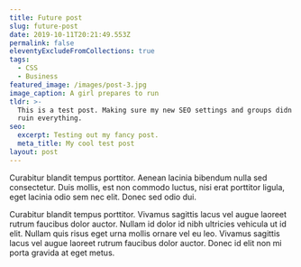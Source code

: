 ```yaml
---
title: Future post
slug: future-post
date: 2019-10-11T20:21:49.553Z
permalink: false
eleventyExcludeFromCollections: true
tags:
  - CSS
  - Business
featured_image: /images/post-3.jpg
image_caption: A girl prepares to run
tldr: >-
  This is a test post. Making sure my new SEO settings and groups didn't just
  ruin everything.
seo:
  excerpt: Testing out my fancy post.
  meta_title: My cool test post
layout: post
---
```

Curabitur blandit tempus porttitor. Aenean lacinia bibendum nulla sed consectetur. Duis mollis, est non commodo luctus, nisi erat porttitor ligula, eget lacinia odio sem nec elit. Donec sed odio dui.

Curabitur blandit tempus porttitor. Vivamus sagittis lacus vel augue laoreet rutrum faucibus dolor auctor. Nullam id dolor id nibh ultricies vehicula ut id elit. Nullam quis risus eget urna mollis ornare vel eu leo. Vivamus sagittis lacus vel augue laoreet rutrum faucibus dolor auctor. Donec id elit non mi porta gravida at eget metus.
